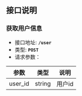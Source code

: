 ## 接口说明

### 获取用户信息

- 接口地址: **`/user`**
- 类型: **`POST`**
- 请求参数：

| 参数     | 类型    | 说明   |
| ----     | ----    | ----   |
| user_id  | string  | 用户id |
